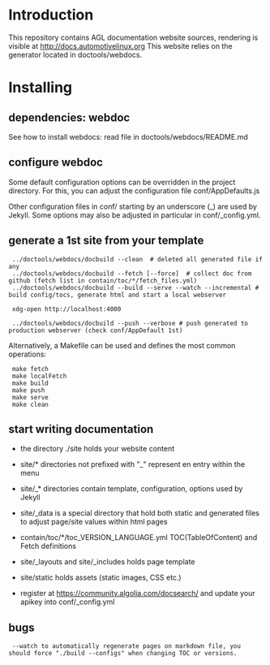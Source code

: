 Introduction
============

This repository contains AGL documentation website sources, rendering is visible at http://docs.automotivelinux.org
This website relies on the generator located in doctools/webdocs.

Installing
==========

## dependencies: webdoc

See how to install webdocs: read file in doctools/webdocs/README.md

## configure webdoc

Some default configuration options can be overridden in the project directory. For this, you can adjust the configuration file conf/AppDefaults.js

Other configuration files in conf/ starting by an underscore (_) are used by Jekyll. Some options may also be adjusted in particular in conf/_config.yml.

## generate a 1st site from your template
```
 ../doctools/webdocs/docbuild --clean  # deleted all generated file if any
 ../doctools/webdocs/docbuild --fetch [--force]  # collect doc from github (fetch list in contain/toc/*/fetch_files.yml)
 ../doctools/webdocs/docbuild --build --serve --watch --incremental # build config/tocs, generate html and start a local webserver

 xdg-open http://localhost:4000

 ../doctools/webdocs/docbuild --push --verbose # push generated to production webserver (check conf/AppDefault 1st)
```

Alternatively, a Makefile can be used and defines the most common operations:
```
 make fetch
 make localFetch
 make build
 make push
 make serve
 make clean
```

## start writing documentation

- the directory ./site holds your website content
- site/* directories not prefixed with "_" represent en entry within the menu
- site/_* directories contain template, configuration, options used by Jekyll
- site/_data is a special directory that hold both static and generated files to adjust page/site values within html pages
- contain/toc/*/toc_VERSION_LANGUAGE.yml TOC(TableOfContent) and Fetch definitions
- site/_layouts and site/_includes holds page template 
- site/static holds assets (static images, CSS etc.)

- register at https://community.algolia.com/docsearch/ and update your apikey into conf/_config.yml


## bugs

```
 --watch to automatically regenerate pages on markdown file, you should force "./build --configs" when changing TOC or versions.
```

